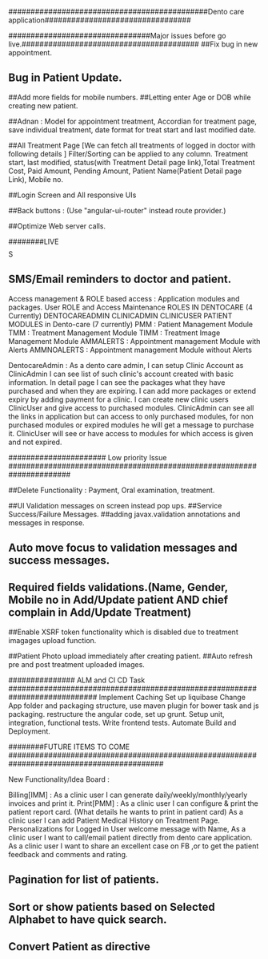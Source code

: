 
#############################################Dento care application#################################

################################Major issues before go live.########################################
##Fix bug in new appointment.
## Bug in Patient Update.
##Add more fields for mobile numbers.
##Letting enter Age or DOB while creating new patient.


##Adnan : Model for appointment treatment, Accordian for treatment page, save individual treatment, date format for treat start and last modified date.


##All Treatment Page
[We can fetch all treatments of logged in doctor with following details ]
Filter/Sorting can be applied to any column.
Treatment start, last modified, status(with Treatment Detail page link),Total Treatment Cost, Paid Amount, Pending Amount, Patient Name(Patient Detail page Link), Mobile no.

##Login Screen and All responsive UIs

##Back buttons : (Use "angular-ui-router" instead route provider.)

##Optimize Web server calls.

########LIVE$$$$$$$$$$$$$$$$S

## SMS/Email reminders to doctor and patient.

Access management & ROLE based access : Application modules and packages.
User ROLE and Access Maintenance
ROLES IN DENTOCARE (4 Currently)
    DENTOCAREADMIN
    CLINICADMIN
    CLINICUSER
    PATIENT
MODULES in Dento-care (7 currently)
    PMM : Patient Management Module
    TMM : Treatment Management Module
    TIMM : Treatment Image Management Module
    AMMALERTS : Appointment management Module with Alerts
    AMMNOALERTS : Appointment management Module without Alerts

DentocareAdmin :
    As a dento care admin,
    I can setup Clinic Account as ClinicAdmin
    I can see list of such clinic's account created with basic information.
    In detail page I can see the packages what they have purchased and when they are expiring.
    I can add more packages or extend expiry by adding payment for a clinic.
    I can create new clinic users ClinicUser and give access to purchased modules.
    ClinicAdmin can see all the links in application but can access to only purchased modules, for non purchased modules
    or expired modules he will get a message to purchase it.
    ClinicUser will see or have access to modules for which access is given and not expired.

###################### Low priority Issue ######################################################################

##Delete Functionality : Payment, Oral examination, treatment.

##UI Validation messages on screen instead pop ups.
##Service Success/Failure Messages.
##adding javax.validation annotations and messages in response.
## Auto move focus to validation messages and success messages.
## Required fields validations.(Name, Gender, Mobile no in Add/Update patient AND chief complain in Add/Update Treatment)

##Enable XSRF token functionality which is disabled due to treatment imagages upload function.

##Patient Photo upload immediately after creating patient.
##Auto refresh pre and post treatment uploaded images.

############### ALM and CI CD Task ############################################################################
Implement Caching
Set up liquibase
Change App folder and packaging structure, use maven plugin for bower task and js packaging.
restructure the angular code, set up grunt.
Setup unit, integration, functional tests.
Write frontend tests.
Automate Build and Deployment.

########FUTURE ITEMS TO COME ###########################################################################################

New Functionality/Idea Board :

Billing[IMM] : As a clinic user I can generate daily/weekly/monthly/yearly invoices and print it.
Print[PMM] : As a clinic user I can configure & print the patient report card. (What details he wants to print in patient card)
As a clinic user I can add Patient Medical History on Treatment Page.
Personalizations for Logged in User welcome message with Name,
As a clinic user I want to call/email patient directly from dento care application.
As a clinic user I want to share an excellent case on FB ,or to get the patient feedback and comments and rating.
## Pagination for list of patients.
## Sort or show patients based on Selected Alphabet to have quick search.
## Convert Patient as directive
